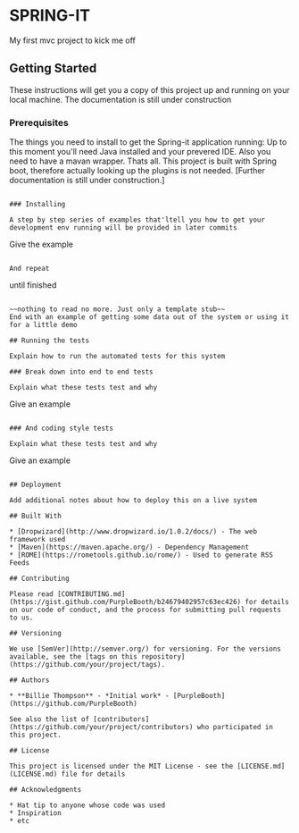 # SPRING-IT

My first mvc project to kick me off

## Getting Started

These instructions will get you a copy of this project up and running on your local machine. The documentation is still under construction

### Prerequisites

The things you need to install to get the Spring-it application running:
Up to this moment you'll need Java installed and your prevered IDE.
Also you need to have a mavan wrapper. Thats all. This project is built with Spring boot, therefore actually looking up the plugins is not needed. [Further documentation is still under construction.]
```

### Installing

A step by step series of examples that'ltell you how to get your development env running will be provided in later commits
```
Give the example
```

And repeat

```
until finished
```

~~nothing to read no more. Just only a template stub~~
End with an example of getting some data out of the system or using it for a little demo

## Running the tests

Explain how to run the automated tests for this system

### Break down into end to end tests

Explain what these tests test and why

```
Give an example
```

### And coding style tests

Explain what these tests test and why

```
Give an example
```

## Deployment

Add additional notes about how to deploy this on a live system

## Built With

* [Dropwizard](http://www.dropwizard.io/1.0.2/docs/) - The web framework used
* [Maven](https://maven.apache.org/) - Dependency Management
* [ROME](https://rometools.github.io/rome/) - Used to generate RSS Feeds

## Contributing

Please read [CONTRIBUTING.md](https://gist.github.com/PurpleBooth/b24679402957c63ec426) for details on our code of conduct, and the process for submitting pull requests to us.

## Versioning

We use [SemVer](http://semver.org/) for versioning. For the versions available, see the [tags on this repository](https://github.com/your/project/tags). 

## Authors

* **Billie Thompson** - *Initial work* - [PurpleBooth](https://github.com/PurpleBooth)

See also the list of [contributors](https://github.com/your/project/contributors) who participated in this project.

## License

This project is licensed under the MIT License - see the [LICENSE.md](LICENSE.md) file for details

## Acknowledgments

* Hat tip to anyone whose code was used
* Inspiration
* etc
